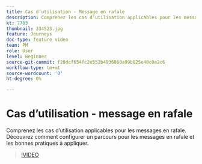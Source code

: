 ```yaml
---
title: Cas d’utilisation - Message en rafale
description: Comprenez les cas d’utilisation applicables pour les messages en rafale. Découvrez comment configurer un parcours pour les messages en rafale et les bonnes pratiques à appliquer.
kt: 7703
thumbnail: 334523.jpg
feature: Journeys
doc-type: feature video
team: PM
role: User
level: Beginner
source-git-commit: f20dcf654fc2e552b4936860a99b825e40c0e2c6
workflow-type: tm+mt
source-wordcount: '0'
ht-degree: 0%

---
```


# Cas d’utilisation - message en rafale

Comprenez les cas d’utilisation applicables pour les messages en rafale. Découvrez comment configurer un parcours pour les messages en rafale et les bonnes pratiques à appliquer.

>[!VIDEO](https://video.tv.adobe.com/v/334523?quality=12)
